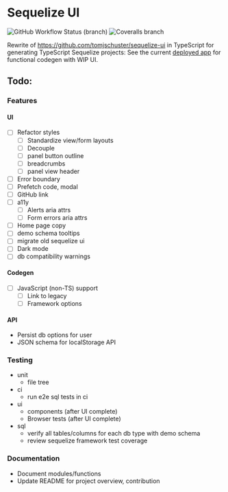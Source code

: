 # Sequelize UI

![GitHub Workflow Status (branch)](https://img.shields.io/github/workflow/status/tomjschuster/sequelize-ui-ts/CI/main)
![Coveralls branch](https://img.shields.io/coveralls/github/tomjschuster/sequelize-ui-ts/main)

Rewrite of https://github.com/tomjschuster/sequelize-ui in TypeScript for generating TypeScript Sequelize projects: See the current [deployed app](https://sequelize-ui-ts.web.app/) for functional codegen with WIP UI.

## Todo:

### Features

#### UI

- [ ] Refactor styles
  - [ ] Standardize view/form layouts
  - [ ] Decouple
  - [ ] panel button outline
  - [ ] breadcrumbs
  - [ ] panel view header
- [ ] Error boundary
- [ ] Prefetch code, modal
- [ ] GitHub link
- [ ] a11y
  - [ ] Alerts aria attrs
  - [ ] Form errors aria attrs
- [ ] Home page copy
- [ ] demo schema tooltips
- [ ] migrate old sequelize ui
- [ ] Dark mode
- [ ] db compatibility warnings

#### Codegen

- [ ] JavaScript (non-TS) support
  - [ ] Link to legacy
  - [ ] Framework options

#### API

- Persist db options for user
- JSON schema for localStorage API

### Testing

- unit
  - file tree
- ci
  - run e2e sql tests in ci
- ui
  - components (after UI complete)
  - Browser tests (after UI complete)
- sql
  - verify all tables/columns for each db type with demo schema
  - review sequelize framework test coverage

### Documentation

- Document modules/functions
- Update README for project overview, contribution
